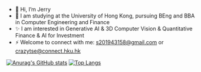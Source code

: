 - 👋 Hi, I’m Jerry
- 👀 I am studying at the University of Hong Kong, pursuing BEng and BBA in Computer Engineering and Finance
- ✨ I am interested in Generative AI & 3D Computer Vision & Quantitative Finance & AI for Investment
- ⚡ Welcome to connect with me: s201943158@gmail.com or crazytse@connect.hku.hk


[![Anurag's GitHub stats](https://github-readme-stats.vercel.app/api?username=JerryTseee&count_private=true&show_icons=true&theme=radical)](https://github.com/anuraghazra/github-readme-stats)
[![Top Langs](https://github-readme-stats.vercel.app/api/top-langs/?username=JerryTseee&layout=compact&hide=jupyter%20notebook)](https://github.com/anuraghazra/github-readme-stats)
